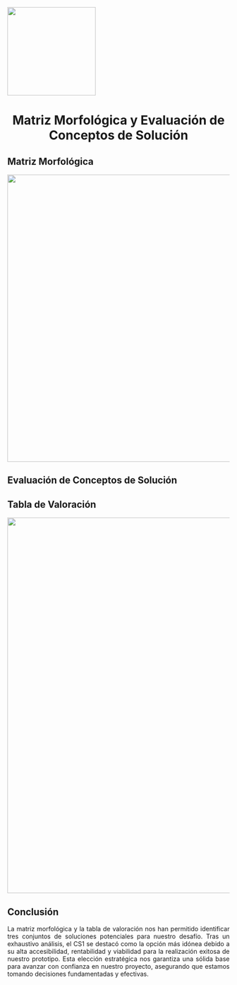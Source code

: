 <p align="left">
  <img src="https://github.com/user-attachments/assets/2cae9b13-d1de-4a5a-a827-643818c98091" width="200">
  <h1 align="center">Matriz Morfológica y Evaluación de Conceptos de Solución</h1>
</p>

## Matriz Morfológica

<p align="center">
  <img src="https://github.com/user-attachments/assets/355edf2a-1789-4f22-bfdb-fee0f08e6311" width="650" style="margin: auto;">
</p>

## Evaluación de Conceptos de Solución
## Tabla de Valoración

<p align="center">
  <img src="https://github.com/user-attachments/assets/0b4e4f49-ba9a-42f6-867c-2266737da8e5" width="850" style="margin: auto;">
</p>

## Conclusión

<p align="justify">
La matriz morfológica y la tabla de valoración nos han permitido identificar tres conjuntos de soluciones potenciales para nuestro desafío. Tras un exhaustivo análisis, el CS1 se destacó como la opción más idónea debido a su alta accesibilidad, rentabilidad y viabilidad para la realización exitosa de nuestro prototipo. Esta elección estratégica nos garantiza una sólida base para avanzar con confianza en nuestro proyecto, asegurando que estamos tomando decisiones fundamentadas y efectivas. 
</p>
